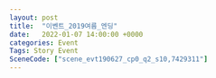 ```yaml
---
layout: post
title:  "이벤트_2019여름_엔딩"
date:   2022-01-07 14:00:00 +0000
categories: Event
Tags: Story Event
SceneCode: ["scene_evt190627_cp0_q2_s10,7429311"]
---
```

